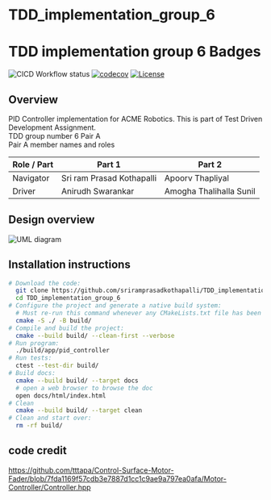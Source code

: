 # TDD_implementation_group_6

# TDD implementation group 6 Badges

![CICD Workflow status](https://github.com/sriramprasadkothapalli/TDD_implementation_group_6/actions/workflows/run-unit-test-and-upload-codecov.yml/badge.svg) [![codecov](https://codecov.io/gh/sriramprasadkothapalli/TDD_implementation_group_6/branch/main/graph/badge.svg)](https://codecov.io/gh/sriramprasadkothapalli/TDD_implementation_group_6) [![License](https://img.shields.io/badge/license-MIT-blue.svg)](LICENSE)

## Overview

PID Controller implementation for ACME Robotics. This is part of Test Driven Development Assignment.
<br>TDD group number 6 Pair A <br>
Pair A member names and roles

| Role / Part | Part 1                    | Part 2                  |
|-------------|---------------------------|-------------------------|
| Navigator   | Sri ram Prasad Kothapalli | Apoorv Thapliyal        |
| Driver      | Anirudh Swarankar         | Amogha Thalihalla Sunil |

## Design overview

![UML diagram](https://github.com/sriramprasadkothapalli/TDD_implementation_group_6/blob/main/UML/version_2.png)

## Installation instructions

```bash
# Download the code:
  git clone https://github.com/sriramprasadkothapalli/TDD_implementation_group_6.git
  cd TDD_implementation_group_6
# Configure the project and generate a native build system:
  # Must re-run this command whenever any CMakeLists.txt file has been changed.
  cmake -S ./ -B build/
# Compile and build the project:
  cmake --build build/ --clean-first --verbose
# Run program:
  ./build/app/pid_controller
# Run tests:
  ctest --test-dir build/
# Build docs:
  cmake --build build/ --target docs
  # open a web browser to browse the doc
  open docs/html/index.html
# Clean
  cmake --build build/ --target clean
# Clean and start over:
  rm -rf build/
```

## code credit

https://github.com/tttapa/Control-Surface-Motor-Fader/blob/7fda1169f57cdb3e7887d1cc1c9ae9a797ea0afa/Motor-Controller/Controller.hpp
